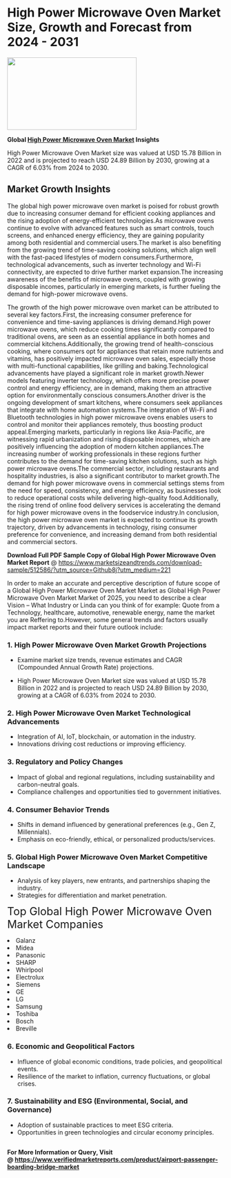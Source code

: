 <H1>High Power Microwave Oven Market Size, Growth and Forecast from 2024 - 2031</H1><img class="aligncenter size-medium wp-image-584254" src="https://thirdeyenews.in/wp-content/uploads/2024/09/Global-Market-Research-300x168.jpeg" alt="" width="300" height="168" /><p><strong>Global&nbsp;<a href="https://www.marketsizeandtrends.com/download-sample/512586/?utm_source=Github8j?utm_medium=221">High Power Microwave Oven Market</a> Insights</strong></p><p>High Power Microwave Oven Market size was valued at USD 15.78 Billion in 2022 and is projected to reach USD 24.89 Billion by 2030, growing at a CAGR of 6.03% from 2024 to 2030.</p><p><h2>Market Growth Insights</h2> <p>The global high power microwave oven market is poised for robust growth due to increasing consumer demand for efficient cooking appliances and the rising adoption of energy-efficient technologies.As microwave ovens continue to evolve with advanced features such as smart controls, touch screens, and enhanced energy efficiency, they are gaining popularity among both residential and commercial users.The market is also benefiting from the growing trend of time-saving cooking solutions, which align well with the fast-paced lifestyles of modern consumers.Furthermore, technological advancements, such as inverter technology and Wi-Fi connectivity, are expected to drive further market expansion.The increasing awareness of the benefits of microwave ovens, coupled with growing disposable incomes, particularly in emerging markets, is further fueling the demand for high-power microwave ovens.</p> <p>The growth of the high power microwave oven market can be attributed to several key factors.First, the increasing consumer preference for convenience and time-saving appliances is driving demand.High power microwave ovens, which reduce cooking times significantly compared to traditional ovens, are seen as an essential appliance in both homes and commercial kitchens.Additionally, the growing trend of health-conscious cooking, where consumers opt for appliances that retain more nutrients and vitamins, has positively impacted microwave oven sales, especially those with multi-functional capabilities, like grilling and baking.Technological advancements have played a significant role in market growth.Newer models featuring inverter technology, which offers more precise power control and energy efficiency, are in demand, making them an attractive option for environmentally conscious consumers.Another driver is the ongoing development of smart kitchens, where consumers seek appliances that integrate with home automation systems.The integration of Wi-Fi and Bluetooth technologies in high power microwave ovens enables users to control and monitor their appliances remotely, thus boosting product appeal.Emerging markets, particularly in regions like Asia-Pacific, are witnessing rapid urbanization and rising disposable incomes, which are positively influencing the adoption of modern kitchen appliances.The increasing number of working professionals in these regions further contributes to the demand for time-saving kitchen solutions, such as high power microwave ovens.The commercial sector, including restaurants and hospitality industries, is also a significant contributor to market growth.The demand for high power microwave ovens in commercial settings stems from the need for speed, consistency, and energy efficiency, as businesses look to reduce operational costs while delivering high-quality food.Additionally, the rising trend of online food delivery services is accelerating the demand for high power microwave ovens in the foodservice industry.In conclusion, the high power microwave oven market is expected to continue its growth trajectory, driven by advancements in technology, rising consumer preference for convenience, and increasing demand from both residential and commercial sectors.</p> <p><span class=""><strong>Download Full PDF Sample Copy of Global High Power Microwave Oven Market Report</strong> @ <a href="https://www.marketsizeandtrends.com/download-sample/512586/?utm_source=Github8j?utm_medium=221" target="_blank">https://www.marketsizeandtrends.com/download-sample/512586/?utm_source=Github8j?utm_medium=221</a></span></p><p>In order to make an accurate and perceptive description of future scope of a Global&nbsp;High Power Microwave Oven Market Market as Global&nbsp;High Power Microwave Oven Market Market of 2025, you need to describe a clear Vision &ndash; What Industry or Linda can you think of for example: Quote from a Technology, healthcare, automotive, renewable energy, name the market you are Reffering to.However, some general trends and factors usually impact market reports and their future outlook include:</p><h3>1.&nbsp;<strong>High Power Microwave Oven Market Growth Projections</strong></h3><ul><li>Examine market size trends, revenue estimates and CAGR (Compounded Annual Growth Rate) projections.</li><li><p>High Power Microwave Oven Market size was valued at USD 15.78 Billion in 2022 and is projected to reach USD 24.89 Billion by 2030, growing at a CAGR of 6.03% from 2024 to 2030.</p></li></ul><h3>2.&nbsp;<strong>High Power Microwave Oven Market Technological Advancements</strong></h3><ul><li>Integration of AI, IoT, blockchain, or automation in the industry.</li><li>Innovations driving cost reductions or improving efficiency.</li></ul><h3>3.&nbsp;<strong>Regulatory and Policy Changes</strong></h3><ul><li>Impact of global and regional regulations, including sustainability and carbon-neutral goals.</li><li>Compliance challenges and opportunities tied to government initiatives.</li></ul><h3>4.&nbsp;<strong>Consumer Behavior Trends</strong></h3><ul><li>Shifts in demand influenced by generational preferences (e.g., Gen Z, Millennials).</li><li>Emphasis on eco-friendly, ethical, or personalized products/services.</li></ul><h3>5.&nbsp;<strong>Global High Power Microwave Oven Market Competitive Landscape</strong></h3><ul><li>Analysis of key players, new entrants, and partnerships shaping the industry.</li><li>Strategies for differentiation and market penetration.</li></ul><p data-pm-slice="1 1 []"><span style="color: inherit; font-family: inherit; font-size: 25px;">Top Global High Power Microwave Oven Market Companies</span></p><div class="" data-test-id=""><p><li>Galanz</li><li> Midea</li><li> Panasonic</li><li> SHARP</li><li> Whirlpool</li><li> Electrolux</li><li> Siemens</li><li> GE</li><li> LG</li><li> Samsung</li><li> Toshiba</li><li> Bosch</li><li> Breville</li></p></div><h3>6.&nbsp;<strong>Economic and Geopolitical Factors</strong></h3><ul><li>Influence of global economic conditions, trade policies, and geopolitical events.</li><li>Resilience of the market to inflation, currency fluctuations, or global crises.</li></ul><h3>7.&nbsp;<strong>Sustainability and ESG (Environmental, Social, and Governance)</strong></h3><ul><li>Adoption of sustainable practices to meet ESG criteria.</li><li>Opportunities in green technologies and circular economy principles.</li></ul><h2><strong style="font-size: 14px;">For More Information or Query, Visit @&nbsp;</strong><a style="background-color: #ffffff; font-size: 14px;" href="https://www.marketsizeandtrends.com/report/high-power-microwave-oven-market/" target="_blank">https://www.verifiedmarketreports.com/product/airport-passenger-boarding-bridge-market</a></h2>